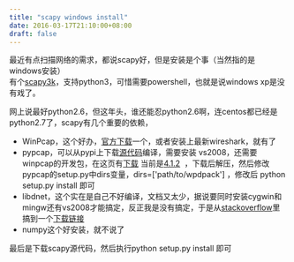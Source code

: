 ```yaml
---
title: "scapy windows install"
date: 2016-03-17T21:10:00+08:00
draft: false
---
```


最近有点扫描网络的需求，都说scapy好，但是安装是个事（当然指的是windows安装）  
有个[scapy3k](https://github.com/phaethon/scapy)，支持python3，可惜需要powershell，也就是说windows xp是没有戏了。


网上说最好python2.6，但这年头，谁还能忍python2.6啊，连centos都已经是python2.7了，scapy有几个重要的依赖，


* WinPcap，这个好办，[官方下载](http://www.winpcap.org/install/bin/WinPcap_4_1_3.exe)一个，或者安装上最新wireshark，就有了
* pypcap，可以从pypi上下载[源代码](https://pypi.python.org/packages/source/p/pypcap/pypcap-1.1.4.tar.gz#md5=e2ded33e75d94e4635798a2b2f4aaea1)编译，需要安装 vs2008，还需要winpcap的开发包，在这页有[下载](http://www.winpcap.org/devel.htm) 当前是[4.1.2](http://www.winpcap.org/install/bin/WpdPack_4_1_2.zip)  ，下载后解压，然后修改pypcap的setup.py中dirs变量，dirs=['path/to/wpdpack'] ，修改后 python setup.py install 即可
* libdnet，这个实在是自己不好编译，文档又太少，据说要同时安装cygwin和mingw还有vs2008才能搞定，反正我是没有搞定，于是从[stackoverflow](http://stackoverflow.com/questions/5447461/running-scapy-on-windows-with-python-2-7)里搞到一个[下载链接](http://dirk-loss.de/scapy/dnet-1.12.win32-py2.7.exe)
* numpy这个好安装，就不说了


最后是下载scapy源代码，然后执行python setup.py install 即可


 


